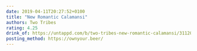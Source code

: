 ```yaml
---
date: 2019-04-11T20:27:52+0100
title: "New Romantic Calamansi"
authors: Two Tribes
rating: 4.25
drink_of: https://untappd.com/b/two-tribes-new-romantic-calamansi/3112042
posting_method: https://ownyour.beer/
---
```

